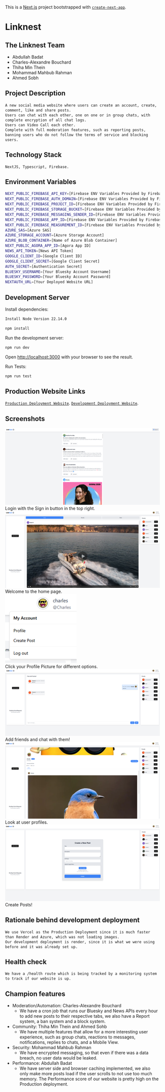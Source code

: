 This is a [Next.js](https://nextjs.org) project bootstrapped with [`create-next-app`](https://nextjs.org/docs/app/api-reference/cli/create-next-app).
# Linknest

## The Linknest Team
- Abdullah Badat
- Charles-Alexandre Bouchard
- Thiha Min Thein
- Mohammad Mahbub Rahman
- Ahmed Sobh

## Project Description
    A new social media website where users can create an account, create, comment, like and share posts. 
    Users can chat with each other, one on one or in group chats, with complete encryption of all chat logs. 
    Users can Video Call each other. 
    Complete with full moderation features, such as reporting posts, 
    banning users who do not follow the terms of service and blocking users.

## Technology Stack
    NextJS, Typescript, Firebase. 

## Environment Variables
```bash
NEXT_PUBLIC_FIREBASE_API_KEY=[Firebase ENV Variables Provided by Firebase]
NEXT_PUBLIC_FIREBASE_AUTH_DOMAIN=[Firebase ENV Variables Provided by Firebase]
NEXT_PUBLIC_FIREBASE_PROJECT_ID=[Firebase ENV Variables Provided by Firebase]
NEXT_PUBLIC_FIREBASE_STORAGE_BUCKET=[Firebase ENV Variables Provided by Firebase]
NEXT_PUBLIC_FIREBASE_MESSAGING_SENDER_ID=[Firebase ENV Variables Provided by Firebase]
NEXT_PUBLIC_FIREBASE_APP_ID=[Firebase ENV Variables Provided by Firebase]
NEXT_PUBLIC_FIREBASE_MEASUREMENT_ID=[Firebase ENV Variables Provided by Firebase]
AZURE_SAS=[Azure SAS]
AZURE_STORAGE_ACCOUNT=[Azure Storage Account]
AZURE_BLOB_CONTAINER=[Name of Azure Blob Container]
NEXT_PUBLIC_AGORA_APP_ID=[Agora App ID]
NEWS_API_TOKEN=[News API Token]
GOOGLE_CLIENT_ID=[Google Client ID]
GOOGLE_CLIENT_SECRET=[Google Client Secret]
AUTH_SECRET=[Authentication Secret]
BLUESKY_USERNAME=[Your Bluesky Account Username]
BLUESKY_PASSWORD=[Your Bluesky Account Password]
NEXTAUTH_URL=[Your Deployed Website URL]
```
## Development Server

Install dependencies:

```bash
Install Node Version 22.14.0
```

```bash
npm install
```

Run the development server:

```bash
npm run dev
```

Open [http://localhost:3000](http://localhost:3000) with your browser to see the result.

Run Tests:
```bash
npm run test
```
## Production Website Links

[`Production Deployment Website`](https://www.linknest.live/).
[`Development Deployment Website`](https://linknest-rqd1.onrender.com/).

## Screenshots
![Login Page](public/readme1.png)
    Login with the Sign in button in the top right. <br />
![Home Page](public/readme2.png)
    Welcome to the home page. <br />
![Click on PFP](public/readme3.png) <br />
    Click your Profile Picture for different options. <br />
![Chatting Page](public/readme4.png)
    Add friends and chat with them! <br />
![Profile Page](public/readme5.png)
    Look at user profiles. <br />
![Create Post Page](public/readme6.png)
    Create Posts! <br />

## Rationale behind development deployment
    We use Vercel as the Production Deployment since it is much faster than Render and Azure, which was not loading images.
    Our development deployment is render, since it is what we were using before and it was already set up.

## Health check
    We have a /health route which is being tracked by a monitoring system to track if our website is up.

## Champion features
- Moderation/Automation: Charles-Alexandre Bouchard
    * We have a cron job that runs our Bluesky and News APIs every hour to add new posts to their respective tabs, we also have a Report system, a ban system and a block system.
- Community: Thiha Min Thein and Ahmed Sohb
    * We have multiple features that allow for a more interesting user experience, such as group chats, reactions to messages, notifications, replies to chats, and a Mobile View.
- Security: Mohammad Mahbub Rahman
    * We have encrypted messaging, so that even if there was a data breach, no user data would be leaked.
- Performance: Abdullah Badat
    * We have server side and browser caching implemented, we also only make more posts load if the user scrolls to not use too much memory. The Performance score of our website is pretty high on the Production deployment.